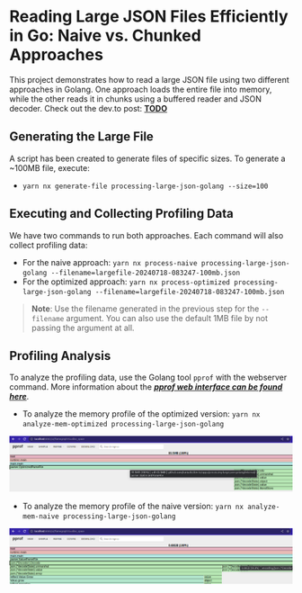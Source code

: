 # Reading Large JSON Files Efficiently in Go: Naive vs. Chunked Approaches

This project demonstrates how to read a large JSON file using two different approaches in Golang. One approach loads the entire file into memory, while the other reads it in chunks using a buffered reader and JSON decoder. Check out the dev.to post: **[TODO]()**

## Generating the Large File

A script has been created to generate files of specific sizes. To generate a ~100MB file, execute:

- `yarn nx generate-file processing-large-json-golang --size=100`

## Executing and Collecting Profiling Data

We have two commands to run both approaches. Each command will also collect profiling data:

- For the naive approach: `yarn nx process-naive processing-large-json-golang --filename=largefile-20240718-083247-100mb.json`
- For the optimized approach: `yarn nx process-optimized processing-large-json-golang --filename=largefile-20240718-083247-100mb.json`

> **Note**: Use the filename generated in the previous step for the `--filename` argument. You can also use the default 1MB file by not passing the argument at all.

## Profiling Analysis

To analyze the profiling data, use the Golang tool `pprof` with the webserver command. More information about the ***[pprof web interface can be found here](https://github.com/google/pprof/blob/main/doc/README.md#web-interface-1)***.

- To analyze the memory profile of the optimized version: `yarn nx analyze-mem-optimized processing-large-json-golang`

<img alt="optimized pprof" src="./opt-pprof.png" />

- To analyze the memory profile of the naive version: `yarn nx analyze-mem-naive processing-large-json-golang`

<img alt="optimized pprof" src="./naive-pprof.png" />
